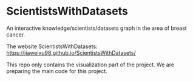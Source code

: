 # ScientistsWithDatasets

An interactive knowledge/scientists/datasets graph in the area of breast cancer.

The website ScientistsWithDatasets: <https://jiaweixu98.github.io/ScientistsWithDatasets/>

This repo only contains the visualization part of the project. We are preparing the main code for this project.
